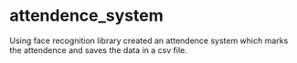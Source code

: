 # attendence_system
Using face recognition library created an attendence system which marks the attendence and saves the data in a csv file.
